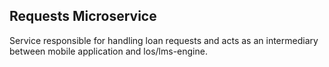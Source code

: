 ## Requests Microservice

Service responsible for handling loan requests and acts as an intermediary between mobile application and los/lms-engine.